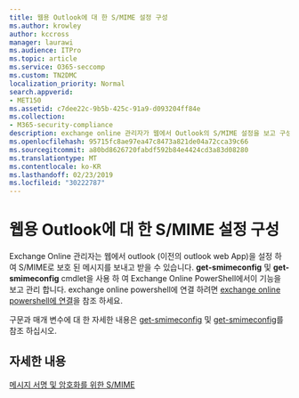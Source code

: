 ```yaml
---
title: 웹용 Outlook에 대 한 S/MIME 설정 구성
ms.author: krowley
author: kccross
manager: laurawi
ms.audience: ITPro
ms.topic: article
ms.service: O365-seccomp
ms.custom: TN2DMC
localization_priority: Normal
search.appverid:
- MET150
ms.assetid: c7dee22c-9b5b-425c-91a9-d093204ff84e
ms.collection:
- M365-security-compliance
description: exchange online 관리자가 웹에서 Outlook의 S/MIME 설정을 보고 구성 하기 위해 수행 해야 하는 작업에 대 한 간략 한 설명입니다.
ms.openlocfilehash: 95715fc8ae97ea47c8473a821de04a72cca39c66
ms.sourcegitcommit: a80bd8626720fabdf592b84e4424cd3a83d08280
ms.translationtype: MT
ms.contentlocale: ko-KR
ms.lasthandoff: 02/23/2019
ms.locfileid: "30222787"
---
```

# <a name="configure-smime-settings-for-outlook-on-the-web"></a>웹용 Outlook에 대 한 S/MIME 설정 구성

Exchange Online 관리자는 웹에서 outlook (이전의 outlook web App)을 설정 하 여 S/MIME로 보호 된 메시지를 보내고 받을 수 있습니다. **get-smimeconfig** 및 **get-smimeconfig** cmdlet을 사용 하 여 Exchange Online PowerShell에서이 기능을 보고 관리 합니다. exchange online powershell에 연결 하려면 [exchange online powershell에 연결](https://go.microsoft.com/fwlink/p/?linkid=396554)을 참조 하세요.
  
구문과 매개 변수에 대 한 자세한 내용은 [get-smimeconfig](http://technet.microsoft.com/library/4b29fa89-0840-4fe9-8885-019fcef2e02b.aspx) 및 [get-smimeconfig](http://technet.microsoft.com/library/de357ce0-8143-4c36-8032-026292fc63f0.aspx)를 참조 하십시오. 
  
## <a name="for-more-information"></a>자세한 내용

[메시지 서명 및 암호화를 위한 S/MIME](s-mime-for-message-signing-and-encryption.md)
  

